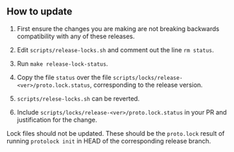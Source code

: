 ## How to update

1. First ensure the changes you are making are not breaking backwards
   compatibility with any of these releases.

1. Edit `scripts/release-locks.sh` and comment out the line `rm status`.

1. Run `make release-lock-status`.

1. Copy the file `status` over the file
    `scripts/locks/release-<ver>/proto.lock.status`, corresponding to
   the release version.

1. `scripts/relese-locks.sh` can be reverted.

1. Include `scripts/locks/release-<ver>/proto.lock.status` in your PR
   and justification for the change.

Lock files should not be updated. These should be the `proto.lock`
result of running `protolock init` in HEAD of the corresponding
release branch.
